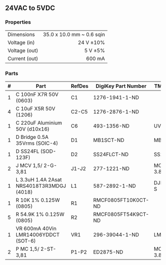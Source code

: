 ## 24VAC to 5VDC ##


### Properties ###

|               |                           |
|---------------|--------------------------:|
| Dimensions    | 35.0 x 10.0 mm ~ 0.6 sqin |
| Voltage (in)  | 24 V ±10%                 |
| Voltage (out) | 5 V ±5%                   |
| Current (out) | 600 mA                    |


### Parts ###

|  # | Part                                      | RefDes  | DigiKey Part Number | TME Part Number |
|---:|-------------------------------------------|---------|---------------------|-----------------|
|  1 | C 100nF X7R 50V (0603)                    | C1      | 1276-1941-1-ND      |                 |
|  4 | C 10uF X5R 50V (1206)                     | C2-C5   | 1276-2876-1-ND      |                 |
|  1 | C 220uF Aluminium 50V (d10x16)            | C6      | 493-1356-ND         | UVZ1J221MPD     |
|  1 | D Bridge 0.5A 35Vrms (SOIC-4)             | D1      | MB1SCT-ND           | MB1S-LGE        |
|  1 | D SS24FL (SOD-123F)                       | D2      | SS24FLCT-ND         | SS24FL-ONS      |
|  2 | J MCV 1,5/ 2-G-3,81                       | J1-J2   | 277-1221-ND         | MCV1.5/2-G-3.81 |
|  1 | L 3.3uH 1.4A 2Asat NRS4018T3R3MDGJ (4018) | L1      | 587-2892-1-ND       | DJNR4018-3R3-S  |
|  1 | R 10K 1% 0.125W (0805)                    | R1      | RMCF0805FT10K0CT-ND |                 |
|  5 | R 54.9K 1% 0.125W (0805)                  | R2      | RMCF0805FT54K9CT-ND |                 |
|  1 | VR 600mA 40Vin LMR14006YDDCT (SOT-6)      | VR1     | 296-39044-1-ND      | LMR14006YDDCT   |
|  2 | P MC 1,5/ 2-ST-3,81                       | P1-P2   | ED2875-ND           | MC1.5/2-ST-3.81 |
